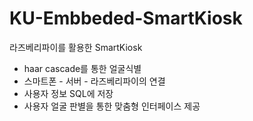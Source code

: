 # KU-Embbeded-SmartKiosk

라즈베리파이를 활용한 SmartKiosk
- haar cascade를 통한 얼굴식별
- 스마트폰 - 서버 - 라즈베리파이의 연결
- 사용자 정보 SQL에 저장
- 사용자 얼굴 판별을 통한 맞춤형 인터페이스 제공
